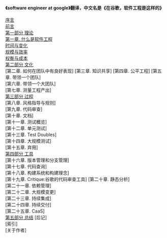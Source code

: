 #### 《software engineer at google》翻译，中文名是《在谷歌，软件工程是这样的》    
[序言](./序言.md)  
[前言](./前言.md)  
[第一部分 理论](./第一部分)   
[第一章. 什么是软件工程](./第一部分/什么是软件工程)  
[时间与变化](./第一部分/时间与变化)  
[规模与效率](./第一部分/规模与效率)  
[权衡与成本](./第一部分/权衡与成本)  
[第二部分 文化](./第二部分)  
[第二章. 如何在团队中有良好表现] 
[第三章. 知识共享] 
[第四章. 公平工程] 
[第五章. 带领一个团队]   
[第六章. 带领一个大团队]   
[第七章. 测量工程产出]   
[第三部分 过程](./第三部分)  
[第八章. 风格指导与规则]    
[第九章. 代码审查]  
[第十章. 文档]  
[第十一章. 测试概览]  
[第十二章. 单元测试]  
[第十三章. Test Doubles]  
[第十四章. 大规模测试]  
[第十五章. 弃用]  
[第四部分 工具](./第四部分)  
[第十六章. 版本管理和分支管理]  
[第十七章. 代码查询]  
[第十八章. 构建系统和构建理念]  
[第十九章. Critique:谷歌的代码审查工具] 
[第二十章. 静态分析]  
[第二十一章. 依赖管理]  
[第二十二章. 大规模变更]  
[第二十三章. 持续集成]  
[第二十四章. 持续交付]  
[第二十五章. CaaS]  
[第五部分 总结](./第五部分)
[后记]  
[索引]  
[关于作者]  


